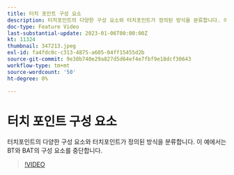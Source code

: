 ```yaml
---
title: 터치 포인트 구성 요소
description: 터치포인트의 다양한 구성 요소와 터치포인트가 정의된 방식을 분류합니다. 이 예에서는 BT와 BAT의 구성 요소를 중단합니다.
doc-type: Feature Video
last-substantial-update: 2023-01-06T00:00:00Z
kt: 11324
thumbnail: 347213.jpeg
exl-id: fa4fdc0c-c313-4875-a605-04ff15455d2b
source-git-commit: 9e38b740e29a827d5d64ef4e7fbf9e18dcf30643
workflow-type: tm+mt
source-wordcount: '50'
ht-degree: 0%

---
```


# 터치 포인트 구성 요소

터치포인트의 다양한 구성 요소와 터치포인트가 정의된 방식을 분류합니다. 이 예에서는 BT와 BAT의 구성 요소를 중단합니다.

>[!VIDEO](https://video.tv.adobe.com/v/347213/?quality=12&learn=on)
